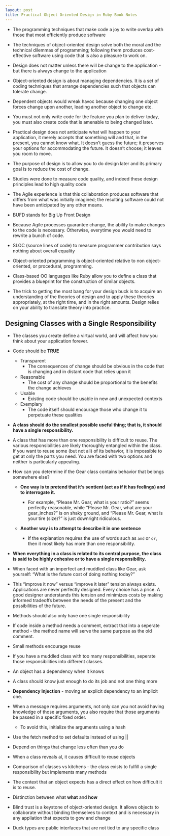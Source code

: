 ```yaml
---
layout: post
title: Practical Object Oriented Design in Ruby Book Notes
---
```


* The programming techniques that make code a joy to write overlap with those that most efficiently produce software

* The techniques of object-oriented design solve both the moral and the technical dilemmas of programming; following them produces cost- effective software using code that is also a pleasure to work on.

* Design does not matter unless there will be change to the application - but there is always change to the application

* Object-oriented design is about managing dependencies. It is a set of coding techniques that arrange dependencies such that objects can tolerate change.

* Dependent objects would wreak havoc because changing one object forces change upon another, leading another object to change etc.

* You must not only write code for the feature you plan to deliver today, you must also create code that is amenable to being changed later.

* Practical design does not anticipate what will happen to your application, it merely accepts that something will and that, in the present, you cannot know what. It doesn’t guess the future; it preserves your options for accommodating the future. It doesn’t choose; it leaves you room to move.

* The purpose of design is to allow you to do design later and its primary goal is to reduce the cost of change.

<!-- 
* **SOLID**
  * Single Responsibility
  * Open-closed
  * Liskov Subtitution
  * Interface Segregation
  * Dependency Inversion -->

* Studies were done to measure code quality, and indeed these design principles lead to high quality code 

* The Agile experience is that this collaboration produces software that differs from what was initially imagined; the resulting software could not have been anticipated by any other means.

* BUFD stands for Big Up Front Design

* Because Agile processes guarantee change, the ability to make changes to the code is necessary. Otherwise, everytime you would need to rewrite a bunch of code.

* SLOC (source lines of code) to measure programmer contribution says nothing about overall equality

* Object-oriented programming is object-oriented relative to non object-oriented, or procedural, programming.

* Class-based OO languages like Ruby allow you to define a class that provides a blueprint for the construction of similar objects. 

* The trick to getting the most bang for your design buck is to acquire an understanding of the theories of design and to apply these theories appropriately, at the right time, and in the right amounts. Design relies on your ability to translate theory into practice.

## Designing Classes with a Single Responsibility

* The classes you create define a virtual world, and will affect how you think about your application forever.

* Code should be **TRUE**
  * Transparent
    * The consequences of change should be obvious in the code that is changing and in distant code that relies upon it
  * Reasonable
    * The cost of any change should be proportional to the benefits the change achieves
  * Usable
    * Existing code should be usable in new and unexpected contexts
  * Exemplary
    * The code itself should encourage those who change it to perpetuate
    these qualities

* **A class should do the smallest possible useful thing; that is, it should have a single responsibility.**

* A class that has more than one responsibility is difficult to reuse. The various responsibilities are likely thoroughly entangled within the class. If you want to reuse some (but not all) of its behavior, it is impossible to get at only the parts you need. You are faced with two options and neither is particularly appealing.

* How can you determine if the Gear class contains behavior that belongs somewhere else? 
  * **One way is to pretend that it’s sentient (act as if it has feelings) and to interrogate it.**
    * For example, “Please Mr. Gear, what is your ratio?” seems perfectly reasonable, while “Please Mr. Gear, what are your gear_inches?” is on shaky ground, and “Please Mr. Gear, what is your tire (size)?” is just downright ridiculous.

  * **Another way is to attempt to describe it in one sentence**
    * If the explanation requires the use of words such as `and` or `or`, then it most likely has more than one responsibility.

* **When everything in a class is related to its central purpose, the class is said to be highly cohesive or to have a single responsibility.**

* When faced with an imperfect and muddled class like Gear, ask yourself: “What is the future cost of doing nothing today?”


* This “improve it now” versus “improve it later” tension always exists. Applications are never perfectly designed. Every choice has a price. A good designer understands this tension and minimizes costs by making informed tradeoffs between the needs of the present and the possibilities of the future.

* Methods should also only have one single responsibility

* If code inside a method needs a comment, extract that into a seperate method - the method name will serve the same purpose as the old comment.

* Small methods encourage reuse

* If you have a muddled class with too many responsibilities, seperate those responsibilities into different classes.

* An object has a dependency when it knows

* A class should know just enough to do its job and not one thing more

* **Dependency Injection** - moving an explicit dependency to an implicit one.

* When a message requires arguments, not only can you not avoid having knowledge of those arguments, you also require that those arguments be passed in a specific fixed order.
  
  * To avoid this, initialize the arguments using a hash

* Use the fetch method to set defaults instead of using ||

* Depend on things that change less often than you do 

* When a class reveals al, it causes difficult to reuse objects

* Comparison of classes vs kitchens - the class exists to fulfill a single responsibility but implements many methods

* The context that an object expects has a direct effect on how difficult it is to reuse.

* Distinction between what **what** and **how**

* Blind trust is a keystone of object-oriented design. It allows objects to collaborate without binding themselves to context and is necessary in any appliation that expects to gow and change

* Duck types are public interfaces that are not tied to any specific class

